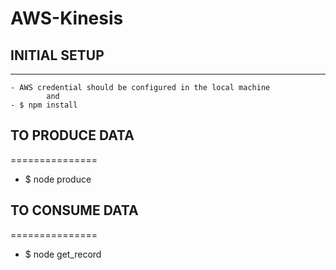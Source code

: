# AWS-Kinesis

## INITIAL SETUP 
-------------
    - AWS credential should be configured in the local machine 
            and 
    - $ npm install 

## TO PRODUCE DATA
===============
- $ node produce

## TO CONSUME DATA
===============
- $ node get_record
